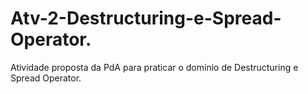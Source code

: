 # Atv-2-Destructuring-e-Spread-Operator.
Atividade proposta da PdA para praticar o domínio de Destructuring e Spread Operator.

